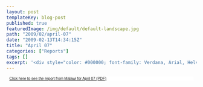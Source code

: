 ```yaml
---
layout: post
templateKey: blog-post
published: true
featuredImage: /img/default/default-landscape.jpg
path: "2009/02/april-07"
date: "2009-02-13T14:34:15Z"
title: "April 07"
categories: ["Reports"]
tags: []
excerpt: '<div style="color: #000000; font-family: Verdana, Arial, Helvetica, sans-serif; font-size: 10px; b...'
---
```


<div style="color: #000000; font-family: Verdana, Arial, Helvetica, sans-serif; font-size: 10px; background-image: initial; background-repeat: initial; background-attachment: initial; -webkit-background-clip: initial; -webkit-background-origin: initial; background-color: #ffffff; background-position: initial initial; margin: 8px;">

[Click here to see the report from Malawi for April 07 (PDF)](../../pdfs/reports/Landirani%20Report%20April%202007.pdf)

</div>
